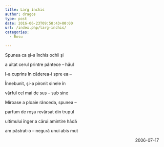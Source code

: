```yaml
---
title: Larg închis
author: dragos
type: post
date: 2016-06-23T09:58:43+00:00
url: /index.php/larg-inchis/
categories:
  - Rosu

---
```

Spunea ca şi-a închis ochii şi
  
a uitat cerul printre pântece &#8211; hăul
  
l-a cuprins în căderea-i spre ea &#8211;
  
Înnebunit, şi-a pironit sinele în
  
vârful cel mai de sus &#8211; sub sine

Miroase a ploaie rânceda, spunea &#8211;
  
parfum de roşu revărsat din trupul
  
ultimului înger a cărui amintire hâdă
  
am păstrat-o &#8211; negură unui abis mut

<p style="text-align: right;">
  2006-07-17
</p>